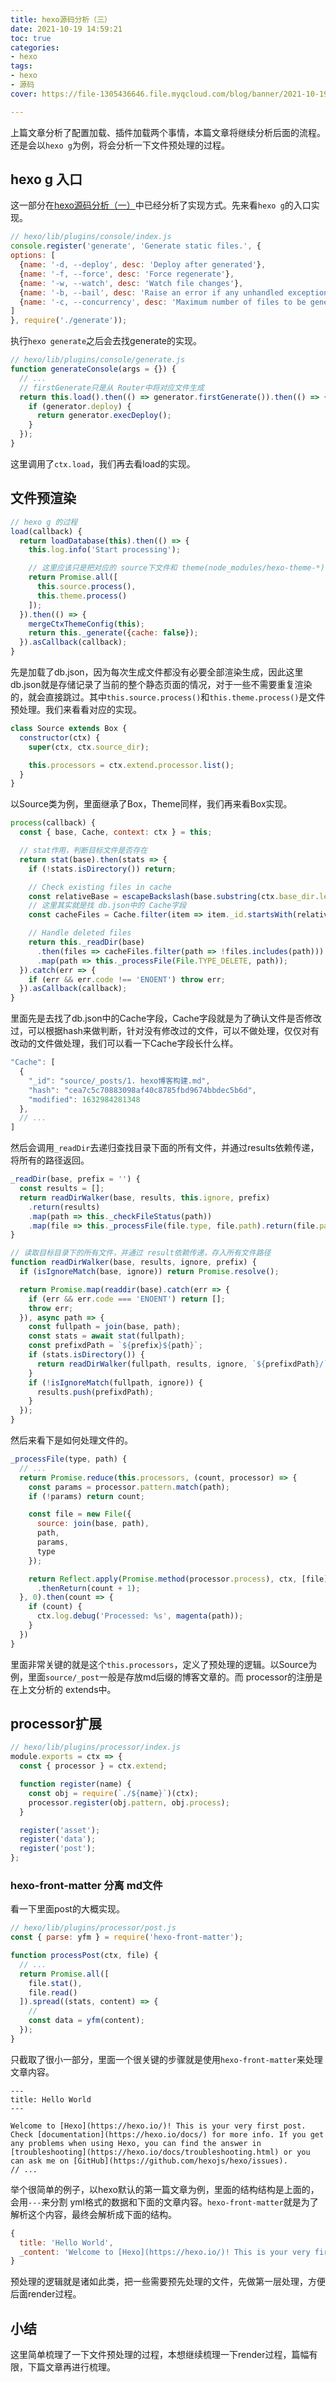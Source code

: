 ```yaml
---
title: hexo源码分析（三）
date: 2021-10-19 14:59:21
toc: true
categories:
- hexo
tags:
- hexo
- 源码
cover: https://file-1305436646.file.myqcloud.com/blog/banner/2021-10-19.webp

---
```


上篇文章分析了配置加载、插件加载两个事情，本篇文章将继续分析后面的流程。还是会以`hexo g`为例，将会分析一下文件预处理的过程。

<!--more-->

## hexo g 入口

这一部分在[hexo源码分析（一）]()中已经分析了实现方式。先来看`hexo g`的入口实现。

```js
// hexo/lib/plugins/console/index.js
console.register('generate', 'Generate static files.', {
options: [
  {name: '-d, --deploy', desc: 'Deploy after generated'},
  {name: '-f, --force', desc: 'Force regenerate'},
  {name: '-w, --watch', desc: 'Watch file changes'},
  {name: '-b, --bail', desc: 'Raise an error if any unhandled exception is thrown during generation'},
  {name: '-c, --concurrency', desc: 'Maximum number of files to be generated in parallel. Default is infinity'}
]
}, require('./generate'));
```

执行`hexo generate`之后会去找generate的实现。

```js
// hexo/lib/plugins/console/generate.js
function generateConsole(args = {}) {
  // ...
  // firstGenerate只是从 Router中将对应文件生成
  return this.load().then(() => generator.firstGenerate()).then(() => {
    if (generator.deploy) {
      return generator.execDeploy();
    }
  });
}
```

这里调用了`ctx.load`，我们再去看load的实现。


## 文件预渲染

```js
// hexo g 的过程
load(callback) {
  return loadDatabase(this).then(() => {
    this.log.info('Start processing');

    // 这里应该只是把对应的 source下文件和 theme(node_modules/hexo-theme-*)的文件放入 Cache中（db.json）
    return Promise.all([
      this.source.process(),
      this.theme.process()
    ]);
  }).then(() => {
    mergeCtxThemeConfig(this);
    return this._generate({cache: false});
  }).asCallback(callback);
}
```

先是加载了db.json，因为每次生成文件都没有必要全部渲染生成，因此这里db.json就是存储记录了当前的整个静态页面的情况，对于一些不需要重复渲染的，就会直接跳过。其中`this.source.process()`和`this.theme.process()`是文件预处理。我们来看看对应的实现。

```js
class Source extends Box {
  constructor(ctx) {
    super(ctx, ctx.source_dir);

    this.processors = ctx.extend.processor.list();
  }
}
```

以Source类为例，里面继承了Box，Theme同样，我们再来看Box实现。

```js
process(callback) {
  const { base, Cache, context: ctx } = this;

  // stat作用，判断目标文件是否存在
  return stat(base).then(stats => {
    if (!stats.isDirectory()) return;

    // Check existing files in cache
    const relativeBase = escapeBackslash(base.substring(ctx.base_dir.length));
    // 这里其实就是找 db.json中的 Cache字段
    const cacheFiles = Cache.filter(item => item._id.startsWith(relativeBase)).map(item => item._id.substring(relativeBase.length));

    // Handle deleted files
    return this._readDir(base)
      .then(files => cacheFiles.filter(path => !files.includes(path)))
      .map(path => this._processFile(File.TYPE_DELETE, path));
  }).catch(err => {
    if (err && err.code !== 'ENOENT') throw err;
  }).asCallback(callback);
}
```

里面先是去找了db.json中的Cache字段，Cache字段就是为了确认文件是否修改过，可以根据hash来做判断，针对没有修改过的文件，可以不做处理，仅仅对有改动的文件做处理，我们可以看一下Cache字段长什么样。

```js
"Cache": [
  {
    "_id": "source/_posts/1. hexo博客构建.md",
    "hash": "cea7c5c70883098af40c8785fbd9674bbdec5b6d",
    "modified": 1632984281348
  },
  // ...
]
```

然后会调用`_readDir`去递归查找目录下面的所有文件，并通过results依赖传递，将所有的路径返回。

```js
_readDir(base, prefix = '') {
  const results = [];
  return readDirWalker(base, results, this.ignore, prefix)
    .return(results)
    .map(path => this._checkFileStatus(path))
    .map(file => this._processFile(file.type, file.path).return(file.path));
}

// 读取目标目录下的所有文件，并通过 result依赖传递，存入所有文件路径
function readDirWalker(base, results, ignore, prefix) {
  if (isIgnoreMatch(base, ignore)) return Promise.resolve();

  return Promise.map(readdir(base).catch(err => {
    if (err && err.code === 'ENOENT') return [];
    throw err;
  }), async path => {
    const fullpath = join(base, path);
    const stats = await stat(fullpath);
    const prefixdPath = `${prefix}${path}`;
    if (stats.isDirectory()) {
      return readDirWalker(fullpath, results, ignore, `${prefixdPath}/`);
    }
    if (!isIgnoreMatch(fullpath, ignore)) {
      results.push(prefixdPath);
    }
  });
}
```

然后来看下是如何处理文件的。

```js
_processFile(type, path) {
  // ...
  return Promise.reduce(this.processors, (count, processor) => {
    const params = processor.pattern.match(path);
    if (!params) return count;

    const file = new File({
      source: join(base, path),
      path,
      params,
      type
    });

    return Reflect.apply(Promise.method(processor.process), ctx, [file])
      .thenReturn(count + 1);
  }, 0).then(count => {
    if (count) {
      ctx.log.debug('Processed: %s', magenta(path));
    }
  })
}
```

里面非常关键的就是这个`this.processors`，定义了预处理的逻辑。以Source为例，里面`source/_post`一般是存放md后缀的博客文章的。而 processor的注册是在上文分析的 extends中。

## processor扩展

```js
// hexo/lib/plugins/processor/index.js
module.exports = ctx => {
  const { processor } = ctx.extend;

  function register(name) {
    const obj = require(`./${name}`)(ctx);
    processor.register(obj.pattern, obj.process);
  }

  register('asset');
  register('data');
  register('post');
};
```

### hexo-front-matter 分离 md文件

看一下里面post的大概实现。

```js
// hexo/lib/plugins/processor/post.js
const { parse: yfm } = require('hexo-front-matter');

function processPost(ctx, file) {
  // ...
  return Promise.all([
    file.stat(),
    file.read()
  ]).spread((stats, content) => {
    // 
    const data = yfm(content);
  });
}
```

只截取了很小一部分，里面一个很关键的步骤就是使用`hexo-front-matter`来处理文章内容。

```
---
title: Hello World
---

Welcome to [Hexo](https://hexo.io/)! This is your very first post. Check [documentation](https://hexo.io/docs/) for more info. If you get any problems when using Hexo, you can find the answer in [troubleshooting](https://hexo.io/docs/troubleshooting.html) or you can ask me on [GitHub](https://github.com/hexojs/hexo/issues).
// ...
```

举个很简单的例子，以hexo默认的第一篇文章为例，里面的结构结构是上面的，会用`---`来分割 yml格式的数据和下面的文章内容。`hexo-front-matter`就是为了解析这个内容，最终会解析成下面的结构。

```js
{
  title: 'Hello World',
  _content: 'Welcome to [Hexo](https://hexo.io/)! This is your very first post. Check [documentation](https://hexo.io/docs/) for more info. If you get any problems when using Hexo, you can find the answer in [troubleshooting](https://hexo.io/docs/troubleshooting.html) or you can ask me on [GitHub](https://github.com/hexojs/hexo/issues).\n',
}
```

预处理的逻辑就是诸如此类，把一些需要预先处理的文件，先做第一层处理，方便后面render过程。

## 小结

这里简单梳理了一下文件预处理的过程，本想继续梳理一下render过程，篇幅有限，下篇文章再进行梳理。

